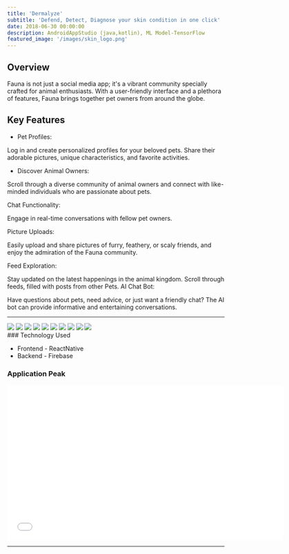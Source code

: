 ```yaml
---
title: 'Dermalyze'
subtitle: 'Defend, Detect, Diagnose your skin condition in one click'
date: 2018-06-30 00:00:00
description: AndroidAppStudio (java,kotlin), ML Model-TensorFlow
featured_image: '/images/skin_logo.png'
---
```



## Overview

Fauna is not just a social media app; it's a vibrant community specially crafted for animal enthusiasts. With a user-friendly interface and a plethora of features, Fauna brings together pet owners from around the globe.

## Key Features
* Pet Profiles:

Log in and create personalized profiles for your beloved pets. Share their adorable pictures, unique characteristics, and favorite activities.

* Discover Animal Owners:

Scroll through a diverse community of animal owners and connect with like-minded individuals who are passionate about pets.

Chat Functionality:

Engage in real-time conversations with fellow pet owners. 

Picture Uploads:

Easily upload and share pictures of furry, feathery, or scaly friends, and enjoy the admiration of the Fauna community.

Feed Exploration:

Stay updated on the latest happenings in the animal kingdom. Scroll through feeds, filled with posts from other Pets.
AI Chat Bot:

Have questions about pets, need advice, or just want a friendly chat? The AI bot can provide informative and entertaining conversations.

---

<div class="gallery" data-columns="1">
	<img src="/images/F1.PNG">
	<img src="/images/F2.PNG">
	<img src="/images/F3.PNG">
	<img src="/images/F4.PNG">
	<img src="/images/F5.PNG">
	<img src="/images/F6.PNG">
	<img src="/images/F7.PNG">
	<img src="/images/F8.PNG">
	<img src="/images/F9.PNG">
	<img src="/images/F10.PNG">
</div>
### Technology Used

* Frontend - ReactNative
* Backend - Firebase

### Application Peak

<iframe src="[[[https://player.vimeo.com/video/148003889](https://drive.google.com/file/d/1tBqqZEW16QpNrQ94cqjLP1DS2OsMx3JD/view?usp=sharing)https://drive.google.com/file/d/1tBqqZEW16QpNrQ94cqjLP1DS2OsMx3JD/view?usp=sharin](https://drive.google.com/file/d/1tBqqZEW16QpNrQ94cqjLP1DS2OsMx3JD/view?usp=drive_link)g](https://drive.google.com/file/d/1tBqqZEW16QpNrQ94cqjLP1DS2OsMx3JD/view?usp=drive_link)https://drive.google.com/file/d/1tBqqZEW16QpNrQ94cqjLP1DS2OsMx3JD/view?usp=drive_link" width="640" height="360" frameborder="0" allowfullscreen></iframe>



---
